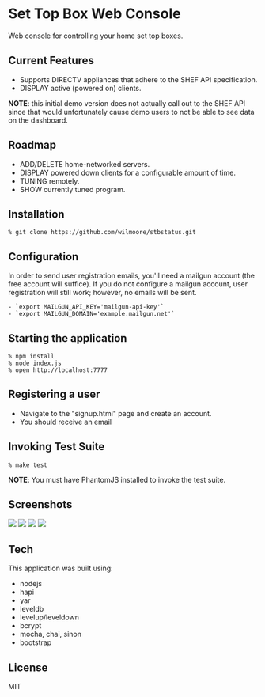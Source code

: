 # Set Top Box Web Console

  Web console for controlling your home set top boxes.

## Current Features

  - Supports DIRECTV appliances that adhere to the SHEF API specification.
  - DISPLAY active (powered on) clients.

  **NOTE**: this initial demo version does not actually call out to the SHEF API since that would unfortunately cause demo users to not be able to see data on the dashboard.

## Roadmap

  - ADD/DELETE home-networked servers.
  - DISPLAY powered down clients for a configurable amount of time.
  - TUNING remotely.
  - SHOW currently tuned program.

## Installation

    % git clone https://github.com/wilmoore/stbstatus.git

## Configuration

In order to send user registration emails, you'll need a mailgun account (the free account will suffice). If you do not configure a mailgun account, user registration will still work; however, no emails will be sent.

    - `export MAILGUN_API_KEY='mailgun-api-key'`
    - `export MAILGUN_DOMAIN='example.mailgun.net'`

## Starting the application

    % npm install
    % node index.js
    % open http://localhost:7777

## Registering a user

  - Navigate to the "signup.html" page and create an account.
  - You should receive an email

## Invoking Test Suite

    % make test

  **NOTE**: You must have PhantomJS installed to invoke the test suite.

## Screenshots

![](http://f.cl.ly/items/3b1l0Y3a1x2B1C2K1m2L/Image%202013.08.14%206%3A05%3A22%20AM.png)
![](http://f.cl.ly/items/1l3w0X1F0T2f1f1J1K1Z/Image%202013.08.14%206%3A05%3A49%20AM.png)
![](http://f.cl.ly/items/1m0W3O0K3K3M1D1x3n0L/Image%202013.08.14%206%3A05%3A58%20AM.png)
![](http://f.cl.ly/items/3g1p3e062y1Z41063Y1P/Image%202013.08.14%206%3A06%3A09%20AM.png)

## Tech

This application was built using:

  - nodejs
  - hapi
  - yar
  - leveldb
  - levelup/leveldown
  - bcrypt
  - mocha, chai, sinon
  - bootstrap

## License

  MIT

